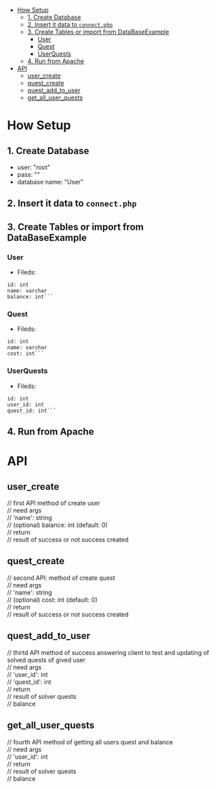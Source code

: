 - [How Setup](#how-setup)
  - [1. Create Database](#1-create-database)
  - [2. Insert it data to `connect.php`](#2-insert-it-data-to-connectphp)
  - [3. Create Tables or import from DataBaseExample](#3-create-tables-or-import-from-databaseexample)
    - [User](#user)
    - [Quest](#quest)
    - [UserQuests](#userquests)
  - [4. Run from Apache](#4-run-from-apache)
- [API](#api)
  - [user\_create](#user_create)
  - [quest\_create](#quest_create)
  - [quest\_add\_to\_user](#quest_add_to_user)
  - [get\_all\_user\_quests](#get_all_user_quests)



# How Setup

## 1. Create Database
* user: "root"
* pass: ""
* database name: "User"

## 2. Insert it data to `connect.php`

## 3. Create Tables or import from DataBaseExample

### User

- Fileds:

```mysql
id: int
name: varchar
balance: int```
```


### Quest

- Fileds:

```mysql
id: int
name: varchar
cost: int```
```




### UserQuests

- Fileds:

```mysql
id: int
user_id: int
quest_id: int```
```

## 4. Run from Apache



# API

## user_create

// first API method of create user  <br />
// need args  <br />
// 'name': string  <br />
// (optional) balance: int (default: 0)  <br />
// return  <br />
// result of success or not success created  <br />

## quest_create

// second API: method of create quest  <br />
// need args  <br />
// 'name': string  <br />
// (optional) cost: int (default: 0)  <br />
// return  <br />
// result of success or not success created  <br />

## quest_add_to_user

// thirtd API method of success answering client to test and updating of solved quests of gived user  <br />
// need args  <br />
// 'user_id': int  <br />
// 'quest_id': int  <br />
// return  <br />
// result of solver quests  <br />
// balance  <br />

## get_all_user_quests

// fourth API method of getting all users quest and balance  <br />
// need args  <br />
// 'user_id': int  <br />
// return  <br />
// result of solver quests  <br />
// balance  <br />
